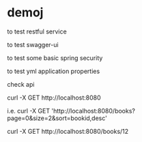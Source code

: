 # demoj

to test restful service

to test swagger-ui

to test some basic spring security

to test yml application properties


check api

curl -X GET http://localhost:8080

i.e.
curl -X GET 'http://localhost:8080/books?page=0&size=2&sort=bookid,desc'

curl -X GET http://localhost:8080/books/12